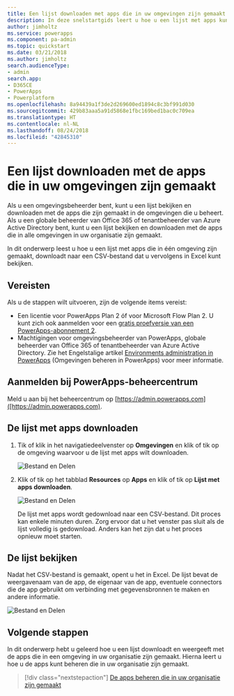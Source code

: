 ```yaml
---
title: Een lijst downloaden met apps die in uw omgevingen zijn gemaakt | Microsoft Docs
description: In deze snelstartgids leert u hoe u een lijst met apps kunt downloaden die in uw omgevingen zijn gemaakt.
author: jimholtz
ms.service: powerapps
ms.component: pa-admin
ms.topic: quickstart
ms.date: 03/21/2018
ms.author: jimholtz
search.audienceType:
- admin
search.app:
- D365CE
- PowerApps
- Powerplatform
ms.openlocfilehash: 8a94439a1f3de2d269600ed1894c8c3bf991d030
ms.sourcegitcommit: 429b83aaa5a91d5868e1fbc169bed1bac0c709ea
ms.translationtype: HT
ms.contentlocale: nl-NL
ms.lasthandoff: 08/24/2018
ms.locfileid: "42845310"
---
```

# <a name="download-a-list-of-apps-created-in-your-environments"></a>Een lijst downloaden met de apps die in uw omgevingen zijn gemaakt
Als u een omgevingsbeheerder bent, kunt u een lijst bekijken en downloaden met de apps die zijn gemaakt in de omgevingen die u beheert. Als u een globale beheerder van Office 365 of tenantbeheerder van Azure Active Directory bent, kunt u een lijst bekijken en downloaden met de apps die in alle omgevingen in uw organisatie zijn gemaakt.

In dit onderwerp leest u hoe u een lijst met apps die in één omgeving zijn gemaakt, downloadt naar een CSV-bestand dat u vervolgens in Excel kunt bekijken.

## <a name="prerequisites"></a>Vereisten
 Als u de stappen wilt uitvoeren, zijn de volgende items vereist:
 * Een licentie voor PowerApps Plan 2 óf voor Microsoft Flow Plan 2. U kunt zich ook aanmelden voor een [gratis proefversie van een PowerApps-abonnement 2](https://web.powerapps.com/signup?redirect=marketing&email=).
 * Machtigingen voor omgevingsbeheerder van PowerApps, globale beheerder van Office 365 of tenantbeheerder van Azure Active Directory. Zie het Engelstalige artikel [Environments administration in PowerApps](environments-administration.md) (Omgevingen beheren in PowerApps) voor meer informatie.

## <a name="sign-in-to-the-powerapps-admin-center"></a>Aanmelden bij PowerApps-beheercentrum
Meld u aan bij het beheercentrum op [https://admin.powerapps.com]([https://admin.powerapps.com).

## <a name="download-the-list-of-apps"></a>De lijst met apps downloaden
1. Tik of klik in het navigatiedeelvenster op **Omgevingen** en klik of tik op de omgeving waarvoor u de lijst met apps wilt downloaden.

    ![Bestand en Delen](./media/admin-view-apps/environment.png)
2. Klik of tik op het tabblad **Resources** op **Apps** en klik of tik op **Lijst met apps downloaden**.

    ![Bestand en Delen](./media/admin-view-apps/resources-app.png)

    De lijst met apps wordt gedownload naar een CSV-bestand. Dit proces kan enkele minuten duren. Zorg ervoor dat u het venster pas sluit als de lijst volledig is gedownload. Anders kan het zijn dat u het proces opnieuw moet starten.

## <a name="view-the-list"></a>De lijst bekijken
Nadat het CSV-bestand is gemaakt, opent u het in Excel. De lijst bevat de weergavenaam van de app, de eigenaar van de app, eventuele connectors die de app gebruikt om verbinding met gegevensbronnen te maken en andere informatie.

![Bestand en Delen](./media/admin-view-apps/excel-view.png)

## <a name="next-steps"></a>Volgende stappen
In dit onderwerp hebt u geleerd hoe u een lijst downloadt en weergeeft met de apps die in een omgeving in uw organisatie zijn gemaakt. Hierna leert u hoe u de apps kunt beheren die in uw organisatie zijn gemaakt.

> [!div class="nextstepaction"]
> [De apps beheren die in uw organisatie zijn gemaakt](admin-manage-apps.md)
